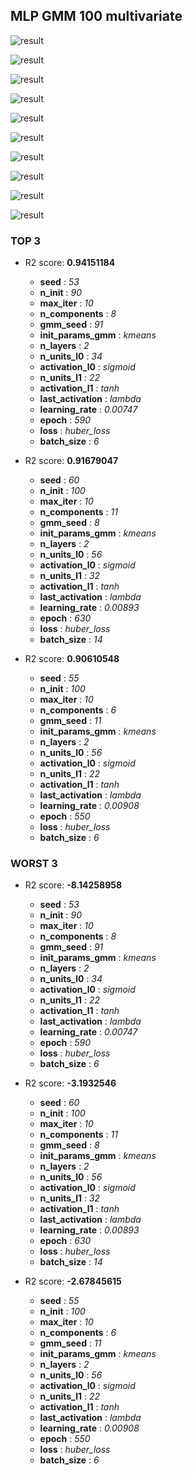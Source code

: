 ## MLP GMM 100 multivariate

![result](img/100_multivariate_importance_r2.png)

![result](img/100_multivariate_n_units_l0_r2.png)

![result](img/100_multivariate_epoch_r2.png)

![result](img/100_multivariate_n_layers_r2.png)

![result](img/100_multivariate_learning_rate_r2.png)

![result](img/100_multivariate_activation_l0_r2.png)

![result](img/100_multivariate_last_activation_r2.png)

![result](img/100_multivariate_batch_size_r2.png)

![result](img/100_multivariate_init_params_gmm_r2.png)

![result](img/100_multivariate_n_components_r2.png)
### TOP 3
- R2 score: **0.94151184**
	 - **seed** : *53*
	 - **n_init** : *90*
	 - **max_iter** : *10*
	 - **n_components** : *8*
	 - **gmm_seed** : *91*
	 - **init_params_gmm** : *kmeans*
	 - **n_layers** : *2*
	 - **n_units_l0** : *34*
	 - **activation_l0** : *sigmoid*
	 - **n_units_l1** : *22*
	 - **activation_l1** : *tanh*
	 - **last_activation** : *lambda*
	 - **learning_rate** : *0.00747*
	 - **epoch** : *590*
	 - **loss** : *huber_loss*
	 - **batch_size** : *6*

- R2 score: **0.91679047**
	 - **seed** : *60*
	 - **n_init** : *100*
	 - **max_iter** : *10*
	 - **n_components** : *11*
	 - **gmm_seed** : *8*
	 - **init_params_gmm** : *kmeans*
	 - **n_layers** : *2*
	 - **n_units_l0** : *56*
	 - **activation_l0** : *sigmoid*
	 - **n_units_l1** : *32*
	 - **activation_l1** : *tanh*
	 - **last_activation** : *lambda*
	 - **learning_rate** : *0.00893*
	 - **epoch** : *630*
	 - **loss** : *huber_loss*
	 - **batch_size** : *14*

- R2 score: **0.90610548**
	 - **seed** : *55*
	 - **n_init** : *100*
	 - **max_iter** : *10*
	 - **n_components** : *6*
	 - **gmm_seed** : *11*
	 - **init_params_gmm** : *kmeans*
	 - **n_layers** : *2*
	 - **n_units_l0** : *56*
	 - **activation_l0** : *sigmoid*
	 - **n_units_l1** : *22*
	 - **activation_l1** : *tanh*
	 - **last_activation** : *lambda*
	 - **learning_rate** : *0.00908*
	 - **epoch** : *550*
	 - **loss** : *huber_loss*
	 - **batch_size** : *6*


### WORST 3
- R2 score: **-8.14258958**
	 - **seed** : *53*
	 - **n_init** : *90*
	 - **max_iter** : *10*
	 - **n_components** : *8*
	 - **gmm_seed** : *91*
	 - **init_params_gmm** : *kmeans*
	 - **n_layers** : *2*
	 - **n_units_l0** : *34*
	 - **activation_l0** : *sigmoid*
	 - **n_units_l1** : *22*
	 - **activation_l1** : *tanh*
	 - **last_activation** : *lambda*
	 - **learning_rate** : *0.00747*
	 - **epoch** : *590*
	 - **loss** : *huber_loss*
	 - **batch_size** : *6*

- R2 score: **-3.1932546**
	 - **seed** : *60*
	 - **n_init** : *100*
	 - **max_iter** : *10*
	 - **n_components** : *11*
	 - **gmm_seed** : *8*
	 - **init_params_gmm** : *kmeans*
	 - **n_layers** : *2*
	 - **n_units_l0** : *56*
	 - **activation_l0** : *sigmoid*
	 - **n_units_l1** : *32*
	 - **activation_l1** : *tanh*
	 - **last_activation** : *lambda*
	 - **learning_rate** : *0.00893*
	 - **epoch** : *630*
	 - **loss** : *huber_loss*
	 - **batch_size** : *14*

- R2 score: **-2.67845615**
	 - **seed** : *55*
	 - **n_init** : *100*
	 - **max_iter** : *10*
	 - **n_components** : *6*
	 - **gmm_seed** : *11*
	 - **init_params_gmm** : *kmeans*
	 - **n_layers** : *2*
	 - **n_units_l0** : *56*
	 - **activation_l0** : *sigmoid*
	 - **n_units_l1** : *22*
	 - **activation_l1** : *tanh*
	 - **last_activation** : *lambda*
	 - **learning_rate** : *0.00908*
	 - **epoch** : *550*
	 - **loss** : *huber_loss*
	 - **batch_size** : *6*

